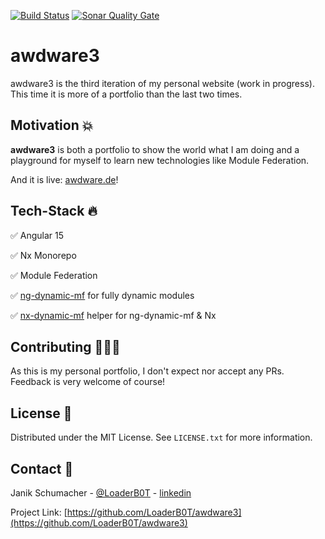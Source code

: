 [![Build Status](https://img.shields.io/github/actions/workflow/status/LoaderB0T/awdware3/playwright.yml?branch=main&style=for-the-badge)](https://github.com/LoaderB0T/awdware3/actions/workflows/playwright.yml)
[![Sonar Quality Gate](https://img.shields.io/sonar/quality_gate/LoaderB0T_awdware3?server=https%3A%2F%2Fsonarcloud.io&style=for-the-badge)](https://sonarcloud.io/summary/new_code?id=LoaderB0T_awdware3)

# awdware3

awdware3 is the third iteration of my personal website (work in progress). This time it is more of a portfolio than the last two times.

## Motivation 💥

**awdware3** is both a portfolio to show the world what I am doing and a playground for myself to learn new technologies like Module Federation.

And it is live: [awdware.de](https://awdware.de)!

## Tech-Stack 🔥

✅ Angular 15

✅ Nx Monorepo

✅ Module Federation

✅ [ng-dynamic-mf](https://github.com/LoaderB0T/ng-dynamic-mf) for fully dynamic modules

✅ [nx-dynamic-mf](https://github.com/LoaderB0T/nx-dynamic-mf) helper for ng-dynamic-mf & Nx

## Contributing 🧑🏻‍💻

As this is my personal portfolio, I don't expect nor accept any PRs. Feedback is very welcome of course!

## License 🔑

Distributed under the MIT License. See `LICENSE.txt` for more information.

## Contact 📧

Janik Schumacher - [@LoaderB0T](https://twitter.com/LoaderB0T) - [linkedin](https://www.linkedin.com/in/janikschumacher/)

Project Link: [https://github.com/LoaderB0T/awdware3](https://github.com/LoaderB0T/awdware3)
